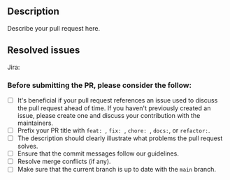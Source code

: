 ## Description

Describe your pull request here.

## Resolved issues
Jira:

### Before submitting the PR, please consider the follow:
- [ ] It's beneficial if your pull request references an issue used to discuss the pull request ahead of time. If you haven't previously created an issue, please create one and discuss your contribution with the maintainers.
- [ ] Prefix your PR title with `feat: `, `fix: `, `chore: `, `docs:`, or `refactor:`.
- [ ] The description should clearly illustrate what problems the pull request solves.
- [ ] Ensure that the commit messages follow our guidelines.
- [ ] Resolve merge conflicts (if any).
- [ ] Make sure that the current branch is up to date with the `main` branch.
